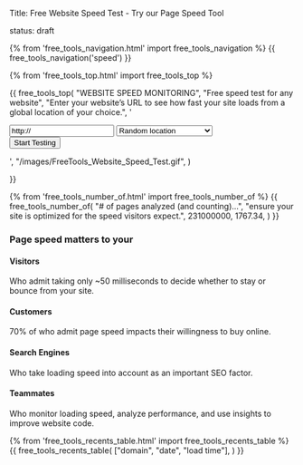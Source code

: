 Title: Free Website Speed Test - Try our Page Speed Tool
<!-- slug: website-speed-test
save_as: freetools/website-speed-test.html -->
status: draft

<div class="body-marketing">


{% from 'free_tools_navigation.html' import free_tools_navigation %}
{{
  free_tools_navigation('speed')
}}

{% from 'free_tools_top.html' import free_tools_top %}

{{
free_tools_top(
"WEBSITE SPEED MONITORING",
"Free speed test for any website",
"Enter your website’s URL to see how fast your site loads from a global location of your choice.",
'<form method="post" class="mb-6">
<input type="hidden" name="csrfmiddlewaretoken" value="ZCxmaIeYUrGWkCg3qdyhyzWoVIa0rMHw7POWr7TUd4UkVuhicoTVAzEKSyjyiAfq">

<div class="form-group">
<div class="input-group ">
 <input type="text" name="url" class="form-control " value="http://"> 
 <input type="hidden" name="abt_tm" value="1657875786">
<label style="display: none;"><input type="checkbox" name="abt_accept_terms" value="1">
I am an electronic being and I accept the terms &amp; conditions for electronic beings only.</label>

<select name="location" class="form-control" style="max-width: 180px;">
      <option value="">Random location</option>
      <option value="3">Amsterdam, Netherlands</option>
      <option value="13">Dallas, USA</option>
      <option value="5">Frankfurt, Germany</option>
      <option value="7">London, United Kingdom</option>
      <option value="8">New York, USA</option>
      <option value="14">San Francisco, USA</option>
      <option value="10">Singapore</option>
      <option value="11">Sydney, Australia</option>
      <option value="12">Tokyo, Japan</option>
  </select>
  <div class="input-group-append">
  <input type="submit" class="btn btn-secondary px-4" value="Start Testing">
   </div>
  </div>
  <div class="invalid-feedback d-block"></div>
</div>
    </form>',
    "/images/FreeTools_Website_Speed_Test.gif",
    )

}}


{% from 'free_tools_number_of.html' import free_tools_number_of %}
{{
  free_tools_number_of(
    "# of pages analyzed (and counting)...",
    "ensure your site is optimized for the speed visitors expect.",
    231000000,
    1767.34,
  )
}}


<div class="container">
  <div class="row">
    <div class="col-md-5 py-6">
      <h3 class="mb-4">Page speed matters to your</h3>
      <div class="mb-5">
        <h4 class="mb-3"><i class="heading-icon far fa-eye mr-3"></i> Visitors</h4>
        <p>Who admit taking only ~50 milliseconds to decide whether to stay or bounce from your site.</p>
      </div>
      <div class="mb-5">
        <h4 class="mb-3"><i class="heading-icon far fa-shopping-cart mr-3"></i> Customers</h4>
        <p>70% of who admit page speed impacts their willingness to buy online.</p>
      </div>
      <div class="mb-5">
        <h4 class="mb-3"><i class="heading-icon far fa-search mr-3"></i> Search Engines</h4>
        <p>Who take loading speed into account as an important SEO factor. </p>
      </div>
      <div class="mb-5">
        <h4 class="mb-3"><i class="heading-icon far fa-users mr-3"></i> Teammates</h4>
        <p>Who monitor loading speed, analyze performance, and use insights to improve website code.</p>
      </div>
    </div>
   <div class="col-6 offset-1 py-6">
    {% from 'free_tools_recents_table.html' import free_tools_recents_table %}
    {{
      free_tools_recents_table(
        ["domain", "date", "load time"],
      )
    }}
   </div>
  </div>
</div>

</div>
